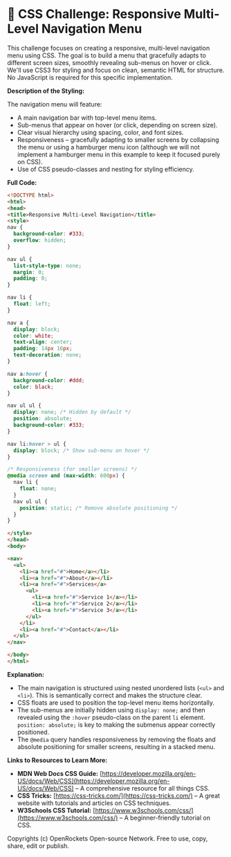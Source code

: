 # 🐞 CSS Challenge:  Responsive Multi-Level Navigation Menu


This challenge focuses on creating a responsive, multi-level navigation menu using CSS.  The goal is to build a menu that gracefully adapts to different screen sizes, smoothly revealing sub-menus on hover or click.  We'll use CSS3 for styling and focus on clean, semantic HTML for structure.  No JavaScript is required for this specific implementation.

**Description of the Styling:**

The navigation menu will feature:

* A main navigation bar with top-level menu items.
* Sub-menus that appear on hover (or click, depending on screen size).
* Clear visual hierarchy using spacing, color, and font sizes.
* Responsiveness – gracefully adapting to smaller screens by collapsing the menu or using a hamburger menu icon (although we will not implement a hamburger menu in this example to keep it focused purely on CSS).
* Use of CSS pseudo-classes and nesting for styling efficiency.


**Full Code:**

```html
<!DOCTYPE html>
<html>
<head>
<title>Responsive Multi-Level Navigation</title>
<style>
nav {
  background-color: #333;
  overflow: hidden;
}

nav ul {
  list-style-type: none;
  margin: 0;
  padding: 0;
}

nav li {
  float: left;
}

nav a {
  display: block;
  color: white;
  text-align: center;
  padding: 14px 16px;
  text-decoration: none;
}

nav a:hover {
  background-color: #ddd;
  color: black;
}

nav ul ul {
  display: none; /* Hidden by default */
  position: absolute;
  background-color: #333;
}

nav li:hover > ul {
  display: block; /* Show sub-menu on hover */
}

/* Responsiveness (for smaller screens) */
@media screen and (max-width: 600px) {
  nav li {
    float: none;
  }
  nav ul ul {
    position: static; /* Remove absolute positioning */
  }
}

</style>
</head>
<body>

<nav>
  <ul>
    <li><a href="#">Home</a></li>
    <li><a href="#">About</a></li>
    <li><a href="#">Services</a>
      <ul>
        <li><a href="#">Service 1</a></li>
        <li><a href="#">Service 2</a></li>
        <li><a href="#">Service 3</a></li>
      </ul>
    </li>
    <li><a href="#">Contact</a></li>
  </ul>
</nav>

</body>
</html>
```


**Explanation:**

* The main navigation is structured using nested unordered lists (`<ul>` and `<li>`). This is semantically correct and makes the structure clear.
* CSS floats are used to position the top-level menu items horizontally.
* The sub-menus are initially hidden using `display: none;` and then revealed using the `:hover` pseudo-class on the parent `li` element.  `position: absolute;` is key to making the submenus appear correctly positioned.
* The `@media` query handles responsiveness by removing the floats and absolute positioning for smaller screens, resulting in a stacked menu.


**Links to Resources to Learn More:**

* **MDN Web Docs CSS Guide:** [https://developer.mozilla.org/en-US/docs/Web/CSS](https://developer.mozilla.org/en-US/docs/Web/CSS) –  A comprehensive resource for all things CSS.
* **CSS Tricks:** [https://css-tricks.com/](https://css-tricks.com/) – A great website with tutorials and articles on CSS techniques.
* **W3Schools CSS Tutorial:** [https://www.w3schools.com/css/](https://www.w3schools.com/css/) – A beginner-friendly tutorial on CSS.


Copyrights (c) OpenRockets Open-source Network. Free to use, copy, share, edit or publish.

